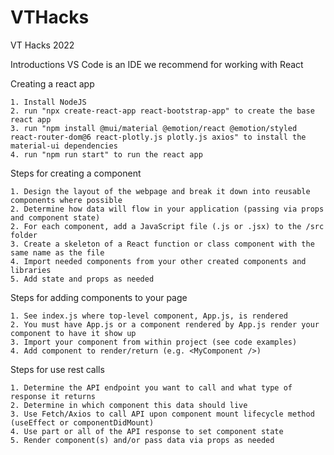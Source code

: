 # VTHacks
VT Hacks 2022 

Introductions
    VS Code is an IDE we recommend for working with React
    
Creating a react app

    1. Install NodeJS
    2. run "npx create-react-app react-bootstrap-app" to create the base react app
    3. run "npm install @mui/material @emotion/react @emotion/styled react-router-dom@6 react-plotly.js plotly.js axios" to install the material-ui dependencies
    4. run "npm run start" to run the react app

Steps for creating a component

    1. Design the layout of the webpage and break it down into reusable components where possible
    2. Determine how data will flow in your application (passing via props and component state)
    2. For each component, add a JavaScript file (.js or .jsx) to the /src folder
    3. Create a skeleton of a React function or class component with the same name as the file
    4. Import needed components from your other created components and libraries
    5. Add state and props as needed

Steps for adding components to your page

    1. See index.js where top-level component, App.js, is rendered
    2. You must have App.js or a component rendered by App.js render your component to have it show up
    3. Import your component from within project (see code examples)
    4. Add component to render/return (e.g. <MyComponent />)

Steps for use rest calls

    1. Determine the API endpoint you want to call and what type of response it returns
    2. Determine in which component this data should live
    3. Use Fetch/Axios to call API upon component mount lifecycle method (useEffect or componentDidMount)
    4. Use part or all of the API response to set component state
    5. Render component(s) and/or pass data via props as needed




